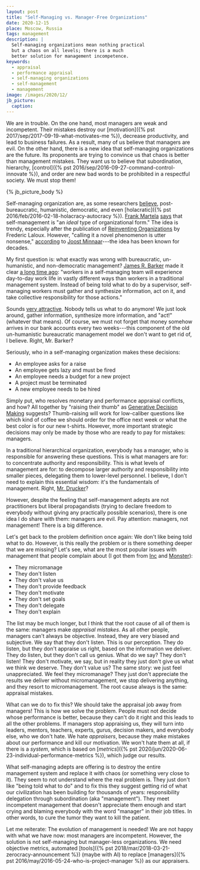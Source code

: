 ```yaml
---
layout: post
title: "Self-Managing vs. Manager-Free Organizations"
date: 2020-12-15
place: Moscow, Russia
tags: management
description: |
  Self-managing organizations mean nothing practical
  but a chaos on all levels; there is a much
  better solution for management incompetence.
keywords:
  - appraisal
  - performance appraisal
  - self-managing organizations
  - self-management
  - management
image: /images/2020/12/
jb_picture:
  caption:
---
```


We are in trouble. On the one hand, most managers are weak and incompetent.
Their mistakes destroy our [motivation]({% pst 2017/sep/2017-09-19-what-motivates-me %}),
decrease productivity, and lead to business failures.
As a result, many of us believe that managers are evil.
On the other hand, there is a new idea that self-managing organizations are
the future. Its proponents are trying to convince us that chaos is
better than management mistakes. They want us to believe that subordination,
hierarchy, [control]({% pst 2016/sep/2016-09-27-command-control-innovate %}),
and order are new bad words to be prohibited in a respectful society.
We must stop them!

<!--more-->

{% jb_picture_body %}

Self-managing organization are, as some researchers
[believe](https://www.sciencedirect.com/science/article/abs/pii/S0191308517300059),
post-bureaucratic, humanistic, democratic, and even
[holacratic]({% pst 2016/feb/2016-02-18-holacracy-autocracy %}).
[Frank Martela](https://frankmartela.com/about-the-author/)
[says](https://jorgdesign.springeropen.com/articles/10.1186/s41469-019-0062-9)
that self-management is "an _ideal_ type of organizational form."
The idea is trendy, especially after the publication
of [Reinventing Organizations](https://amzn.to/3mgxt7k) by Frederic Laloux.
However, "calling it a novel phenomenon is utter nonsense,"
[according](https://corporate-rebels.com/reinventing-the-wheel/) to
[Joost Minnaar](https://twitter.com/joost_minnaar)---the idea has been known for decades.

My first question is: what exactly was wrong with
bureaucratic, un-humanistic, and non-democratic management?
[James R. Barker](https://en.wikipedia.org/wiki/James_R._Barker)
made it clear [a long time ago](https://www.jstor.org/stable/pdf/2393374.pdf):
"workers in a self-managing team will experience day-to-day work life in vastly
different ways than workers in a traditional management system. Instead
of being told what to do by a supervisor, self-managing workers must
gather and synthesize information, act on it, and take collective
responsibility for those actions."

Sounds [very attractive](https://medium.com/culturati/2f23c298c79b).
Nobody tells us what to do anymore! We just look around,
gather information, synthesize more information, and "act!" (whatever that means).
Of course, we must not forget that money somehow arrives in our bank accounts
every two weeks---this component of the old un-humanistic bureaucratic management model
we don't want to get rid of, I believe. Right, Mr. Barker?

Seriously, who in a self-managing organization makes these decisions:

  * An employee asks for a raise
  * An employee gets lazy and must be fired
  * An employee needs a budget for a new project
  * A project must be terminated
  * A new employee needs to be hired

Simply put, who resolves monetary and performance appraisal conflicts, and how?
All together by "raising their thumb"
as [Generative Decision Making](https://medium.com/percolab-droplets/generative-decision-making-process-cf0b131c5ac4) suggests?
Thumb-raising will work for low-caliber questions like which
kind of coffee we should order for the office next week or what the
best color is for our new t-shirts. However, more important strategic decisions
may only be made by those who are ready to pay for mistakes: managers.

In a traditional hierarchical organization, everybody has a manager, who
is responsible for answering these questions. This is what managers are for:
to concentrate authority and responsibility. This is what levels of management
are for: to decompose larger authority and responsibility into
smaller pieces, delegating them to lower-level personnel. I believe, I don't need
to explain this essential wisdom: it's the fundamentals of management.
Right, [Mr. Drucker](https://en.wikipedia.org/wiki/Peter_Drucker)?

However, despite the feeling that self-management adepts are not practitioners but
liberal propagandists (trying to declare freedom to everybody without giving
any practically possible scenarios),
there is one idea I do share with them: managers are evil.
Pay attention: managers, not management! There is a big difference.

Let's get back to the problem definition once again: We don't like being
told what to do. However, is this really the problem or is there something deeper
that we are missing? Let's see, what are the most popular issues with management that people
complain about (I got them from
[Inc](https://www.inc.com/marcel-schwantes/8-mistakes-managers-make-according-to-their-employees.html)
and
[Monster](https://www.monster.co.uk/advertise-a-job/hr-resources/workforce-management-and-planning/management-skills/what-are-the-most-common-management-mistakes/)):

  * They micromanage
  * They don't listen
  * They don't value us
  * They don't provide feedback
  * They don't motivate
  * They don't set goals
  * They don't delegate
  * They don't explain

The list may be much longer, but I think that the root cause of all of them
is the same: managers make _appraisal mistakes_. As all other people, managers
can't always be objective. Instead, they are very biased and subjective. We say that they
don't listen. This is our perception. They do listen, but they don't
appraise us right, based on the information we deliver. They do listen, but they
don't call us genius. What do we say? They don't listen! They don't motivate, we say, but
in reality they just don't give us what we think we deserve. They don't value us?
The same story: we just feel unappreciated. We feel they micromanage? They just
don't appreciate the results we deliver without micromanagement, we stop
delivering anything, and they resort to micromanagement.
The root cause always is the same: appraisal mistakes.

What can we do to fix this?
We should take the appraisal job away from managers! This is how we solve the problem.
People must not decide whose performance is better, because they can't do it
right and this leads to all the other problems. If managers stop appraising us,
they will turn into leaders, mentors, teachers, experts, gurus, decision makers,
and everybody else, who we don't hate. We hate _appraisers_, because they make
mistakes about our performance and kill our motivation. We won't hate them
at all, if there is a _system_, which is based on
[_metrics_]({% pst 2020/jun/2020-06-23-individual-performance-metrics %}),
which judge our results.

What self-managing adepts are offering is to destroy the entire management
system and replace it with chaos (or something very close to it).
They seem to not understand where the real problem is. They just don't like
"being told what to do" and to fix this they suggest getting rid
of what our civilization has been building for thousands of years:
responsibility delegation through subordination (aka "management").
They meet incompetent management that doesn't appreciate them enough and
start crying and blaming everybody with the word "manager" in their job titles.
In other words, to cure the tumor they want to kill the patient.

Let me reiterate: The evolution of management is needed! We are not happy
with what we have now: most managers are incompetent. However, the solution is not
self-managing but manager-less organizations. We need objective metrics,
automated [tools]({% pst 2018/mar/2018-03-21-zerocracy-announcement %}) (maybe with AI) to replace
[managers]({% pst 2016/may/2016-05-24-who-is-project-manager %})
as our appraisers.

